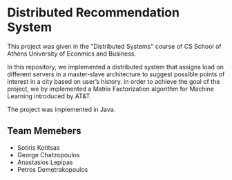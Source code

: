 # Distributed Recommendation System
This project was given in the "Distributed Systems" course of CS School of Athens University of Econmics and Business.

In this repository, we implemented a distributed system that assigns load on different servers in a master-slave architecture to suggest possible points of interest in a city
based on user’s history. in order to achieve the goal of the project, we by implemented a Matrix Factorization algorithm for Machine Learning introduced by AT&T.

The project was implemented in Java.

## Team Memebers
 - Sotiris Kotitsas
 - George Chatzopoulos
 - Anastasios Lepipas
 - Petros Demetrakopoulos

